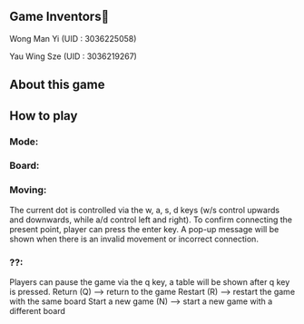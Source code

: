 ## Game Inventors🤖
Wong Man Yi (UID : 3036225058)

Yau Wing Sze (UID : 3036219267) 

## About this game

## How to play

### Mode: 

### Board:

### Moving:
The current dot is controlled via the w, a, s, d keys (w/s control upwards and downwards, while a/d control left and right). To confirm connecting the present point, player can press the enter key. A pop-up message will be shown when there is an invalid movement or incorrect connection.

### ??:
Players can pause the game via the q key, a table will be shown after q key is pressed. 
Return (Q) --> return to the game
Restart (R) --> restart the game with the same board
Start a new game (N) --> start a new game with a different board
